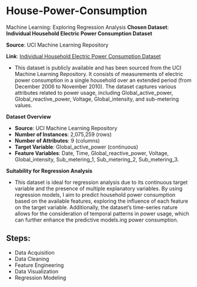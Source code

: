 # House-Power-Consumption
Machine Learning:  Exploring Regression Analysis
**Chosen Dataset**: **Individual Household Electric Power Consumption Dataset**

**Source**: UCI Machine Learning Repository

**Link**: [Individual Household Electric Power Consumption Dataset](https://archive.ics.uci.edu/dataset/235/individual+household+electric+power+ci)
- This dataset is publicly available and has been sourced from the UCI Machine Learning Repository. It consists of measurements of electric power consumption in a single household over an extended period (from December 2006 to November 2010). The dataset captures various attributes related to power usage, including Global_active_power, Global_reactive_power, Voltage, Global_intensity, and sub-metering values.


**Dataset Overview**
- **Source**: UCI Machine Learning Repository
- **Number of Instances**: 2,075,259 (rows)
- **Number of Attributes**: 9 (columns)
- **Target Variable**: Global_active_power (continuous)
- **Feature Variables**: Date, Time, Global_reactive_power, Voltage, Global_intensity, Sub_metering_1, Sub_metering_2, Sub_metering_3.


**Suitability for Regression Analysis**
- This dataset is ideal for regression analysis due to its continuous target variable and the presence of multiple explanatory variables. By using regression models, I aim to predict household power consumption based on the available features, exploring the influence of each feature on the target variable. Additionally, the dataset’s time-series nature allows for the consideration of temporal patterns in power usage, which can further enhance the predictive models.ing power consumption.

 ## Steps:
- Data Acquisition
- Data Cleaning
- Feature Engineering
- Data Visualization
- Regression Modeling
